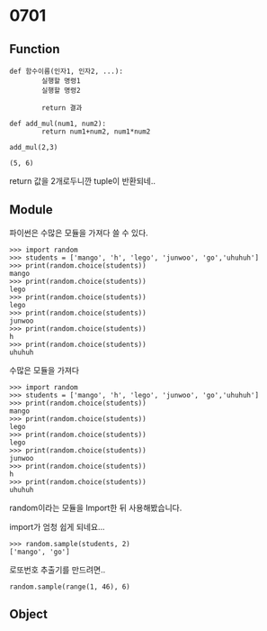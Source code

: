 # 0701



## Function

```
def 함수이름(인자1, 인자2, ...):
		실행할 명령1
		실행할 명령2
		
		return 결과
```

```5, 
def add_mul(num1, num2):
		return num1+num2, num1*num2
		
add_mul(2,3)

(5, 6)
```

return 값을 2개로두니깐 tuple이 반환되네..



## Module

파이썬은 수많은 모듈을 가져다 쓸 수 있다.

```
>>> import random
>>> students = ['mango', 'h', 'lego', 'junwoo', 'go','uhuhuh']
>>> print(random.choice(students))
mango
>>> print(random.choice(students))
lego
>>> print(random.choice(students))
lego
>>> print(random.choice(students))
junwoo
>>> print(random.choice(students))
h
>>> print(random.choice(students))
uhuhuh
```



수많은 모듈을 가져다 

```
>>> import random
>>> students = ['mango', 'h', 'lego', 'junwoo', 'go','uhuhuh']
>>> print(random.choice(students))
mango
>>> print(random.choice(students))
lego
>>> print(random.choice(students))
lego
>>> print(random.choice(students))
junwoo
>>> print(random.choice(students))
h
>>> print(random.choice(students))
uhuhuh
```

random이라는 모듈을 Import한 뒤 사용해봤습니다.

import가 엄청 쉽게 되네요...

```
>>> random.sample(students, 2)
['mango', 'go']
```



로또번호 추출기를 만드려면..

```
random.sample(range(1, 46), 6)
```



## Object

